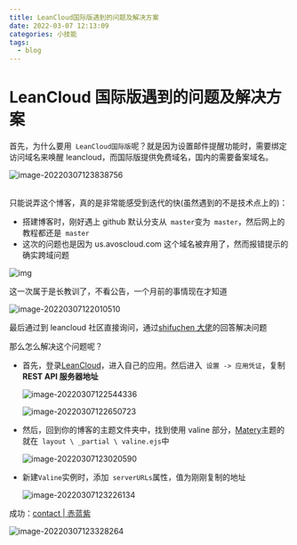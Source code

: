 ```yaml
---
title: LeanCloud国际版遇到的问题及解决方案
date: 2022-03-07 12:13:09
categories: 小技能
tags:
  - blog
---
```


# LeanCloud 国际版遇到的问题及解决方案

首先，为什么要用` LeanCloud国际版`呢？就是因为设置邮件提醒功能时，需要绑定访问域名来唤醒 leancloud，而国际版提供免费域名，国内的需要备案域名。

![image-20220307123838756](https://s2.loli.net/2022/03/07/52vX34VkWodfMUj.png)

<br />只能说弄这个博客，真的是非常能感受到迭代的快(虽然遇到的不是技术点上的)：

- 搭建博客时，刚好遇上 github 默认分支从` master`变为` master`，然后网上的教程都还是` master`
- 这次的问题也是因为 us.avoscloud.com 这个域名被弃用了，然而报错提示的确实跨域问题

![img](https://s2.loli.net/2022/03/07/zpYQtBL8f2Fq5ng.png)

这一次属于是长教训了，不看公告，一个月前的事情现在才知道

![image-20220307122010510](https://s2.loli.net/2022/03/07/gLp8f4vniyNwt6D.png)

最后通过到 leancloud 社区直接询问，通过[shifuchen 大佬](https://forum.leancloud.cn/users/shifuchen)的回答解决问题

那么怎么解决这个问题呢？

- 首先，登录[LeanCloud](https://console.leancloud.app/apps)，进入自己的应用。然后进入` 设置 -> 应用凭证`，复制**REST API 服务器地址**

  ![image-20220307122544336](https://s2.loli.net/2022/03/07/jFlm6HG42sVtfwM.png)

  ![image-20220307122650723](https://s2.loli.net/2022/03/07/owuWH5fLhX9T7nm.png)

- 然后，回到你的博客的主题文件夹中，找到使用 valine 部分，[Matery](https://github.com/blinkfox/hexo-theme-matery)主题的就在` layout \ _partial \ valine.ejs`中

  ![image-20220307123020590](https://s2.loli.net/2022/03/07/uaCetFqbYPLDXpf.png)

- 新建`Valine`实例时，添加` serverURLs`属性，值为刚刚复制的地址

  ![image-20220307123226134](https://s2.loli.net/2022/03/07/xJrIPAlsfVc18i5.png)

成功：[contact | 赤蓝紫](https://clz.vercel.app/contact/)

![image-20220307123328264](https://s2.loli.net/2022/03/07/zlyf1ZWcmFYhNOX.png)
